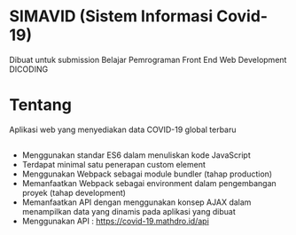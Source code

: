# SIMAVID (Sistem Informasi Covid-19)
Dibuat untuk submission Belajar Pemrograman Front End Web Development DICODING
##

# Tentang
Aplikasi web yang menyediakan data COVID-19 global terbaru

##

- Menggunakan standar ES6 dalam menuliskan kode JavaScript
- Terdapat minimal satu penerapan custom element
- Menggunakan Webpack sebagai module bundler (tahap production) 
- Memanfaatkan Webpack sebagai environment dalam pengembangan proyek (tahap development) 
- Memanfaatkan API dengan menggunakan konsep AJAX dalam menampilkan data yang dinamis pada aplikasi yang dibuat 
- Menggunakan API : https://covid-19.mathdro.id/api
